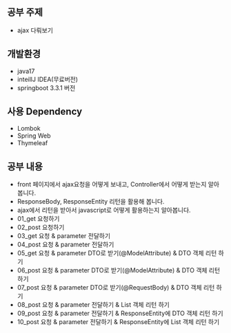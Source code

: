 ## 공부 주제
- ajax 다뤄보기

## 개발환경
-  java17
-  inteillJ IDEA(무료버전)
-  springboot 3.3.1 버전

## 사용 Dependency
- Lombok
- Spring Web
- Thymeleaf

## 공부 내용 
- front 페이지에서 ajax요청을 어떻게 보내고, Controller에서 어떻게 받는지 알아봅니다.
- ResponseBody, ResponseEntity 리턴을 활용해 봅니다. 
- ajax에서 리턴을 받아서 javascript로 어떻게 활용하는지 알아봅니다. 
- 01_get 요청하기
- 02_post 요청하기
- 03_get 요청 & parameter 전달하기
- 04_post 요청 & parameter 전달하기
- 05_get 요청 & parameter DTO로 받기(@ModelAttribute) & DTO 객체 리턴 하기
- 06_post 요청 & parameter DTO로 받기(@ModelAttribute) & DTO 객체 리턴 하기
- 07_post 요청 & parameter DTO로 받기(@RequestBody) & DTO 객체 리턴 하기
- 08_post 요청 & parameter 전달하기 & List 객체 리턴 하기
- 09_post 요청 & parameter 전달하기 & ResponseEntity에 DTO 객체 리턴 하기
- 10_post 요청 & parameter 전달하기 & ResponseEntity에 List 객체 리턴 하기
